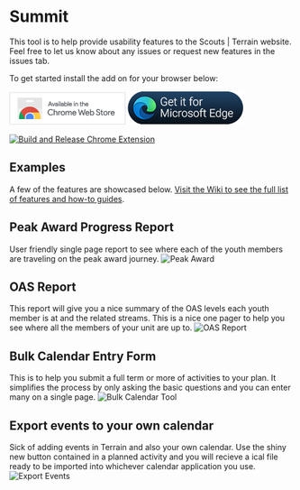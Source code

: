 # Summit

This tool is to help provide usability features to the Scouts | Terrain website. Feel free to let us know about any issues or request new features in the issues tab.

To get started install the add on for your browser below:

[![Chome Logo](/bootstrapper/images/chrome.png)](https://chromewebstore.google.com/detail/terrain-summit/fkpdafjknodpembpmogbcblabonpmhoo?hl=en&pli=1) [![Edge Logo](/bootstrapper/images/edge.png)](https://microsoftedge.microsoft.com/addons/detail/terrain-summit/eoemenakogcfmmhkoiejhefmdijgpgnb)

[![Build and Release Chrome Extension](https://github.com/pete-mc/Summit/actions/workflows/build.yaml/badge.svg?branch=main)](https://github.com/pete-mc/Summit/actions/workflows/build.yaml)

## Examples

A few of the features are showcased below. [Visit the Wiki to see the full list of features and how-to guides](https://github.com/pete-mc/Summit/wiki).

## Peak Award Progress Report

User friendly single page report to see where each of the youth members are traveling on the peak award journey.
![Peak Award](https://github.com/pete-mc/Summit/wiki/images/peak-award.png)

## OAS Report

This report will give you a nice summary of the OAS levels each youth member is at and the related streams. This is a nice one pager to help you see where all the members of your unit are up to.
![OAS Report](https://github.com/pete-mc/Summit/wiki/images/oas-report.png)

## Bulk Calendar Entry Form

This is to help you submit a full term or more of activities to your plan. It simplifies the process by only asking the basic questions and you can enter many on a single page.
![Bulk Calendar Tool](https://github.com/pete-mc/Summit/wiki/images/bulk-events.png)

## Export events to your own calendar

Sick of adding events in Terrain and also your own calendar. Use the shiny new button contained in a planned activity and you will recieve a ical file ready to be imported into whichever calendar application you use.
![Export Events](https://github.com/pete-mc/Summit/wiki/images/save-calendar.png)
